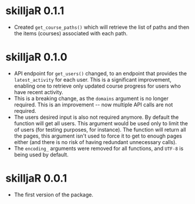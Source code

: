 # skilljaR 0.1.1

* Created `get_course_paths()` which will retrieve the list of paths and then the items (courses) associated with each path.

# skilljaR 0.1.0

* API endpoint for `get_users()` changed, to an endpoint that provides the `latest_activity` for each user. This is a significant improvement, enabling one to retrieve only updated course progress for users who have recent activity.
* This is a breaking change, as the `domains` argument is no longer required. This is an improvement -- now multiple API calls are not required.
* The users desired input is also not required anymore. By default the function will get all users. This argument would be used only to limit the of users (for testing purposes, for instance). The function will return all the pages, this argument isn't used to force it to get to enough pages either (and there is no risk of having redundant unnecessary calls).
* The `encoding_` arguments were removed for all functions, and `UTF-8` is being used by default.

# skilljaR 0.0.1

* The first version of the package.